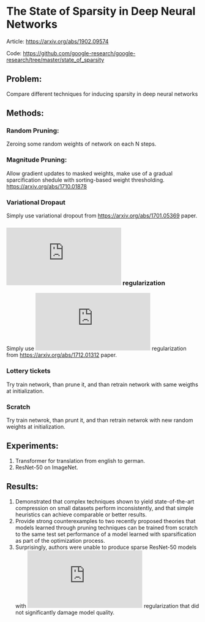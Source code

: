 # The State of Sparsity in Deep Neural Networks

Article: https://arxiv.org/abs/1902.09574

Code: https://github.com/google-research/google-research/tree/master/state_of_sparsity

## Problem:

Compare different techniques for inducing sparsity in deep neural networks

## Methods:

### Random Pruning:

Zeroing some random weights of network on each N steps.

### Magnitude Pruning:

Allow gradient updates to masked weights, make use of a gradual sparcification shedule with sorting-based weight thresholding. https://arxiv.org/abs/1710.01878

### Variational Dropaut

Simply use variational dropout from https://arxiv.org/abs/1701.05369 paper.

### ![equation](http://www.sciweavers.org/tex2img.php?eq=l%5F0&bc=White&fc=Black&im=jpg&fs=12&ff=arev&edit=) regularization

Simply use ![equation](http://www.sciweavers.org/tex2img.php?eq=l%5F0&bc=White&fc=Black&im=jpg&fs=12&ff=arev&edit=) regularization from https://arxiv.org/abs/1712.01312 paper.

### Lottery tickets

Try train network, than prune it, and than retrain network with same weigths at initialization.

### Scratch

Try train netwrok, than prunt it, and than retrain netwrok with new random weights at initialization.

## Experiments:

1. Transformer for translation from english to german.
2. ResNet-50 on ImageNet.

## Results:

1. Demonstrated that complex techniques shown to yield state-of-the-art compression on small datasets perform inconsistently, and that simple heuristics can achieve comparable or better results.
2. Provide strong counterexamples to two recently proposed theories that models learned through pruning techniques can be trained from scratch to the same test set performance of a model learned with sparsification as part of the optimization process.
3. Surprisingly, authors were unable to produce sparse ResNet-50 models with ![equation](http://www.sciweavers.org/tex2img.php?eq=l%5F0&bc=White&fc=Black&im=jpg&fs=12&ff=arev&edit=) regularization that did not significantly damage model quality.
